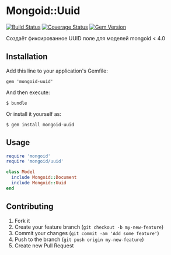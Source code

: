 # Mongoid::Uuid

[![Build Status](https://travis-ci.org/badlamer/mongoid-uuid.png)](https://travis-ci.org/badlamer/mongoid-uuid) [![Coverage Status](https://coveralls.io/repos/badlamer/mongoid-uuid/badge.png?branch=master)](https://coveralls.io/r/badlamer/mongoid-uuid?branch=master) [![Gem Version](https://badge.fury.io/rb/mongoid-uuid.png)](http://badge.fury.io/rb/mongoid-uuid)

Создаёт фиксированное UUID поле для моделей mongoid < 4.0

## Installation

Add this line to your application's Gemfile:

    gem 'mongoid-uuid'

And then execute:

    $ bundle

Or install it yourself as:

    $ gem install mongoid-uuid

## Usage

```ruby
require 'mongoid'
require 'mongoid/uuid'

class Model
  include Mongoid::Document
  include Mongoid::Uuid
end
```

## Contributing

1. Fork it
2. Create your feature branch (`git checkout -b my-new-feature`)
3. Commit your changes (`git commit -am 'Add some feature'`)
4. Push to the branch (`git push origin my-new-feature`)
5. Create new Pull Request
